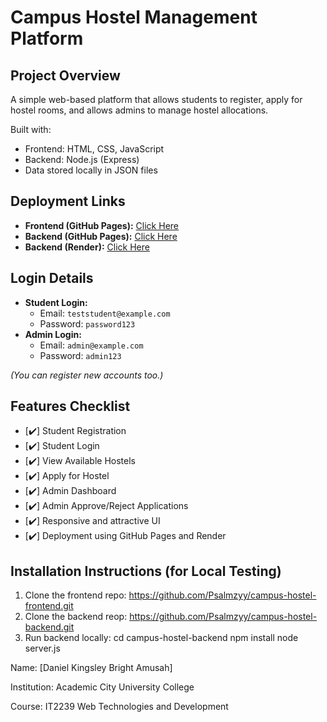 # Campus Hostel Management Platform

## Project Overview
A simple web-based platform that allows students to register, apply for hostel rooms, and allows admins to manage hostel allocations.

Built with:
- Frontend: HTML, CSS, JavaScript
- Backend: Node.js (Express)
- Data stored locally in JSON files

## Deployment Links
- **Frontend (GitHub Pages):** [Click Here](https://github.com/Psalmzyy/campus-hostel-frontend)
- **Backend (GitHub Pages):** [Click Here](https://github.com/Psalmzyy/campus-hostel-backend)
- **Backend (Render):** [Click Here](https://campus-hostel-backend-2po4.onrender.com)

## Login Details
- **Student Login:**
  - Email: `teststudent@example.com`
  - Password: `password123`
- **Admin Login:**
  - Email: `admin@example.com`
  - Password: `admin123`

*(You can register new accounts too.)*

## Features Checklist
- [✔️] Student Registration
- [✔️] Student Login
- [✔️] View Available Hostels
- [✔️] Apply for Hostel
- [✔️] Admin Dashboard
- [✔️] Admin Approve/Reject Applications
- [✔️] Responsive and attractive UI
- [✔️] Deployment using GitHub Pages and Render

## Installation Instructions (for Local Testing)
1. Clone the frontend repo: https://github.com/Psalmzyy/campus-hostel-frontend.git
2. Clone the backend reop: https://github.com/Psalmzyy/campus-hostel-backend.git
3. Run backend locally: cd campus-hostel-backend npm install node server.js


Name: [Daniel Kingsley Bright Amusah]

Institution: Academic City University College

Course: IT2239 Web Technologies and Development


